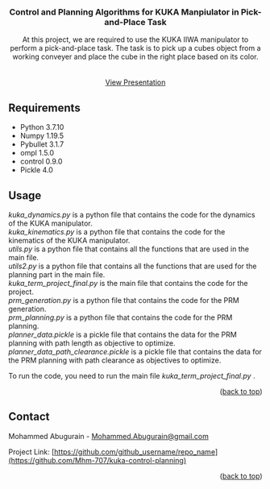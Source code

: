 <!-- Improved compatibility of back to top link: See: https://github.com/othneildrew/Best-README-Template/pull/73 -->
<a name="readme-top"></a>
<!--
*** Thanks for checking out the Best-README-Template. If you have a suggestion
*** that would make this better, please fork the repo and create a pull request
*** or simply open an issue with the tag "enhancement".
*** Don't forget to give the project a star!
*** Thanks again! Now go create something AMAZING! :D
-->



<!-- PROJECT SHIELDS -->
<!--
*** I'm using markdown "reference style" links for readability.
*** Reference links are enclosed in brackets [ ] instead of parentheses ( ).
*** See the bottom of this document for the declaration of the reference variables
*** for contributors-url, forks-url, etc. This is an optional, concise syntax you may use.
*** https://www.markdownguide.org/basic-syntax/#reference-style-links
-->





<h3 align="center">Control and Planning Algorithms for KUKA Manpiulator in Pick-and-Place Task</h3>

  <p align="center">
    At this project, we are required to use the KUKA IIWA manipulator to perform a pick-and-place task. The task is to pick up a cubes object from a working conveyer and place the cube in the right place based on its color. 
    <br />
    <br />
    <br />
    <a href="https://github.com/Mhm-707/kuka-control-planning/blob/main/ece275_final_presentation.pptx">View Presentation</a>
    
  </p>
</div>

## Requirements
- Python 3.7.10
- Numpy 1.19.5
- Pybullet 3.1.7
- ompl 1.5.0
- control 0.9.0
- Pickle 4.0







## Usage

*kuka_dynamics.py* is a python file that contains the code for the dynamics of the KUKA manipulator.\
*kuka_kinematics.py* is a python file that contains the code for the kinematics of the KUKA manipulator.\
*utils.py* is a python file that contains all the functions that are used in the main file.\
*utils2.py* is a python file that contains all the functions that are used for the planning part in the main file.\
*kuka_term_project_final.py* is the main file that contains the code for the project.\
*prm_generation.py* is a python file that contains the code for the PRM generation.\
*prm_planning.py* is a python file that contains the code for the PRM planning. \
*planner_data.pickle* is a pickle file that contains the data for the PRM planning with path length as objective to optimize.\
*planner_data_path_clearance.pickle* is a pickle file that contains the data for the PRM planning with path clearance as objectives to optimize.

To run the code, you need to run the main file *kuka_term_project_final.py* .

<p align="right">(<a href="#readme-top">back to top</a>)</p>




<!-- CONTACT -->
## Contact

Mohammed Abugurain - Mohammed.Abugurain@gmail.com

Project Link: [https://github.com/github_username/repo_name](https://github.com/Mhm-707/kuka-control-planning)

<p align="right">(<a href="#readme-top">back to top</a>)</p>





<!-- MARKDOWN LINKS & IMAGES -->
<!-- https://www.markdownguide.org/basic-syntax/#reference-style-links -->
[contributors-shield]: https://img.shields.io/github/contributors/github_username/repo_name.svg?style=for-the-badge
[contributors-url]: https://github.com/github_username/repo_name/graphs/contributors
[forks-shield]: https://img.shields.io/github/forks/github_username/repo_name.svg?style=for-the-badge
[forks-url]: https://github.com/github_username/repo_name/network/members
[stars-shield]: https://img.shields.io/github/stars/github_username/repo_name.svg?style=for-the-badge
[stars-url]: https://github.com/github_username/repo_name/stargazers
[issues-shield]: https://img.shields.io/github/issues/github_username/repo_name.svg?style=for-the-badge
[issues-url]: https://github.com/github_username/repo_name/issues
[license-shield]: https://img.shields.io/github/license/github_username/repo_name.svg?style=for-the-badge
[license-url]: https://github.com/github_username/repo_name/blob/master/LICENSE.txt
[linkedin-shield]: https://img.shields.io/badge/-LinkedIn-black.svg?style=for-the-badge&logo=linkedin&colorB=555
[linkedin-url]: https://linkedin.com/in/linkedin_username
[product-screenshot]: images/screenshot.png
[Next.js]: https://img.shields.io/badge/next.js-000000?style=for-the-badge&logo=nextdotjs&logoColor=white
[Next-url]: https://nextjs.org/
[React.js]: https://img.shields.io/badge/React-20232A?style=for-the-badge&logo=react&logoColor=61DAFB
[React-url]: https://reactjs.org/
[Vue.js]: https://img.shields.io/badge/Vue.js-35495E?style=for-the-badge&logo=vuedotjs&logoColor=4FC08D
[Vue-url]: https://vuejs.org/
[Angular.io]: https://img.shields.io/badge/Angular-DD0031?style=for-the-badge&logo=angular&logoColor=white
[Angular-url]: https://angular.io/
[Svelte.dev]: https://img.shields.io/badge/Svelte-4A4A55?style=for-the-badge&logo=svelte&logoColor=FF3E00
[Svelte-url]: https://svelte.dev/
[Laravel.com]: https://img.shields.io/badge/Laravel-FF2D20?style=for-the-badge&logo=laravel&logoColor=white
[Laravel-url]: https://laravel.com
[Bootstrap.com]: https://img.shields.io/badge/Bootstrap-563D7C?style=for-the-badge&logo=bootstrap&logoColor=white
[Bootstrap-url]: https://getbootstrap.com
[JQuery.com]: https://img.shields.io/badge/jQuery-0769AD?style=for-the-badge&logo=jquery&logoColor=white
[JQuery-url]: https://jquery.com 